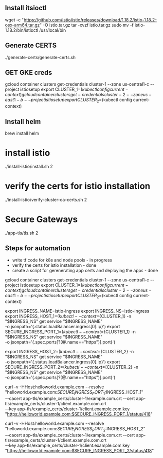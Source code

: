 ## Install itsioctl
wget -c "https://github.com/istio/istio/releases/download/1.18.2/istio-1.18.2-osx-arm64.tar.gz" -O istio.tar.gz
tar -xvzf istio.tar.gz
sudo mv -f istio-1.18.2/bin/istioctl /usr/local/bin

## Generate CERTS
./generate-certs/generate-certs.sh

## GET GKE creds
gcloud container clusters get-credentials cluster-1 --zone us-central1-c --project istiosetup
export CLUSTER_1=$(kubectl config current-context)
gcloud container clusters get-credentials cluster-2 --zone us-east1-b --project istiosetup
export CLUSTER_2=$(kubectl config current-context)

## Install helm
brew install helm

# install istio
./install-istio/install.sh 2

# verify the certs for istio installation
./install-istio/verify-cluster-ca-certs.sh 2

# Secure Gateways
./app-tls/tls.sh 2


## Steps for automation
-  write tf code for k8s and node pools - in progress
-  verify the certs for istio installation - done
-  create a script for gerenerating app certs and deploying the apps - done

gcloud container clusters get-credentials cluster-1 --zone us-central1-c --project istiosetup
export CLUSTER_1=$(kubectl config current-context)
gcloud container clusters get-credentials cluster-2 --zone us-east1-b --project istiosetup
export CLUSTER_2=$(kubectl config current-context)

export INGRESS_NAME=istio-ingress
export INGRESS_NS=istio-ingress
export INGRESS_HOST_1=$(kubectl --context=${CLUSTER_1} -n "$INGRESS_NS" get service "$INGRESS_NAME" \
    -o jsonpath='{.status.loadBalancer.ingress[0].ip}')
export SECURE_INGRESS_PORT_1=$(kubectl --context=${CLUSTER_1} -n "$INGRESS_NS" get service "$INGRESS_NAME" \
    -o jsonpath='{.spec.ports[?(@.name=="https")].port}')

export INGRESS_HOST_2=$(kubectl --context=${CLUSTER_2} -n "$INGRESS_NS" get service "$INGRESS_NAME" \
    -o jsonpath='{.status.loadBalancer.ingress[0].ip}')
export SECURE_INGRESS_PORT_2=$(kubectl --context=${CLUSTER_2} -n "$INGRESS_NS" get service "$INGRESS_NAME" \
    -o jsonpath='{.spec.ports[?(@.name=="https")].port}')

curl -v -HHost:helloworld.example.com --resolve "helloworld.example.com:$SECURE_INGRESS_PORT_1:$INGRESS_HOST_1" \
  --cacert app-tls/example_certs/cluster-1/example.com.crt --cert app-tls/example_certs/cluster-1/client.example.com.crt \
  --key app-tls/example_certs/cluster-1/client.example.com.key "https://helloworld.example.com:$SECURE_INGRESS_PORT_1/status/418"

curl -v -HHost:helloworld.example.com --resolve "helloworld.example.com:$SECURE_INGRESS_PORT_2:$INGRESS_HOST_2" \
  --cacert app-tls/example_certs/cluster-1/example.com.crt --cert app-tls/example_certs/cluster-1/client.example.com.crt \
  --key app-tls/example_certs/cluster-1/client.example.com.key "https://helloworld.example.com:$SECURE_INGRESS_PORT_2/status/418"
